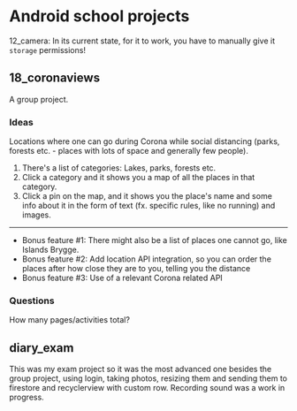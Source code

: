# Android school projects

12_camera: In its current state, for it to work, you have to manually give it `storage` permissions!

## 18_coronaviews

A group project.

### Ideas

Locations where one can go during Corona while social distancing (parks, forests etc. - places with lots of space and generally few people).

1. There's a list of categories: Lakes, parks, forests etc.
2. Click a category and it shows you a map of all the places in that category.
3. Click a pin on the map, and it shows you the place's name and some info about it in the form of text (fx. specific rules, like no running) and images.

<hr>

- Bonus feature #1: There might also be a list of places one cannot go, like Islands Brygge.
- Bonus feature #2: Add location API integration, so you can order the places after how close they are to you, telling you the distance
- Bonus feature #3: Use of a relevant Corona related API

### Questions

How many pages/activities total?

## diary_exam

This was my exam project so it was the most advanced one besides the group project, using login, taking photos, resizing them and sending them to firestore
and recyclerview with custom row. Recording sound was a work in progress.
